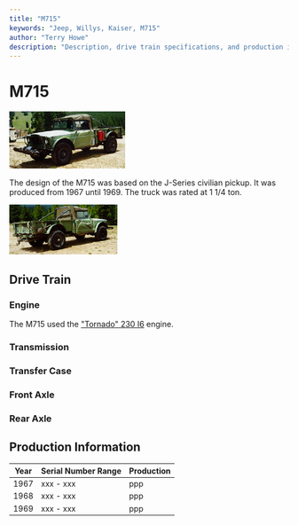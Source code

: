 ```yaml
---
title: "M715"
keywords: "Jeep, Willys, Kaiser, M715"
author: "Terry Howe"
description: "Description, drive train specifications, and production information for the Kaiser Jeep M715/M725"
---
```

# M715

[![](../img/m715f_.jpg)](../img/m715f.jpg)

The design of the M715 was based on the J-Series civilian pickup. It was produced from 1967 until 1969.
The truck was rated at 1 1/4 ton.

[![](../img/m715b_.jpg)](../img/m715b.jpg)

## Drive Train

### Engine

The M715 used the ["Tornado" 230 I6](../engine/factory/tornado230.md) engine.

### Transmission

### Transfer Case

### Front Axle

### Rear Axle

## Production Information

| Year | Serial Number Range | Production |
|------|---------------------|------------|
| 1967 | xxx - xxx           | ppp        |
| 1968 | xxx - xxx           | ppp        |
| 1969 | xxx - xxx           | ppp        |